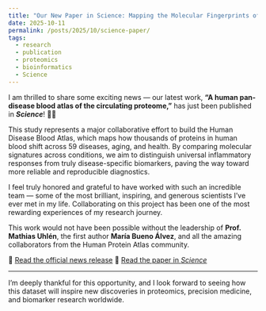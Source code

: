 ```yaml
---
title: "Our New Paper in Science: Mapping the Molecular Fingerprints of Human Diseases"
date: 2025-10-11
permalink: /posts/2025/10/science-paper/
tags:
  - research
  - publication
  - proteomics
  - bioinformatics
  - Science
---
```


I am thrilled to share some exciting news — our latest work, **“A human pan-disease blood atlas of the circulating proteome,”** has just been published in ***Science***! 🧬✨  

This study represents a major collaborative effort to build the Human Disease Blood Atlas, which maps how thousands of proteins in human blood shift across 59 diseases, aging, and health. By comparing molecular signatures across conditions, we aim to distinguish universal inflammatory responses from truly disease-specific biomarkers, paving the way toward more reliable and reproducible diagnostics.  

I feel truly honored and grateful to have worked with such an incredible team — some of the most brilliant, inspiring, and generous scientists I’ve ever met in my life. Collaborating on this project has been one of the most rewarding experiences of my research journey.  

This work would not have been possible without the leadership of **Prof. Mathias Uhlén**, the first author **María Bueno Álvez**, and all the amazing collaborators from the Human Protein Atlas community.  

🔗 [Read the official news release](https://www.proteinatlas.org/news/2025-10-09/pan-disease-atlas-maps-molecular-fingerprints-of-health-disease-and-aging) 
📖 [Read the paper in *Science*](https://www.science.org/doi/10.1126/science.adx2678) 

---

I’m deeply thankful for this opportunity, and I look forward to seeing how this dataset will inspire new discoveries in proteomics, precision medicine, and biomarker research worldwide.  
